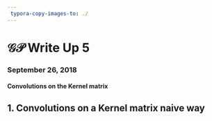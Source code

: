 ```yaml
---
 typora-copy-images-to: ./
---
```


# $\mathcal{GP}$ Write Up 5

### September 26, 2018

#### Convolutions on the Kernel matrix

## 1. Convolutions on a Kernel matrix naive way



